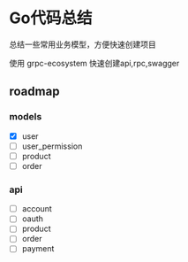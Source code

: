 # Go代码总结

总结一些常用业务模型，方便快速创建项目

使用 grpc-ecosystem 快速创建api,rpc,swagger

## roadmap

### models

- [x] user
- [ ] user_permission
- [ ] product
- [ ] order

### api

- [ ] account
- [ ] oauth
- [ ] product
- [ ] order
- [ ] payment